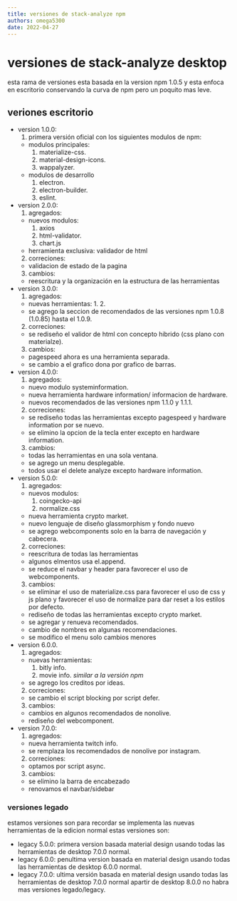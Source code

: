 ```yaml
---
title: versiones de stack-analyze npm
authors: omega5300
date: 2022-04-27
---
```


# versiones de stack-analyze desktop

esta rama de versiones esta basada en la version npm 1.0.5 y esta enfoca en escritorio conservando la curva de npm pero un poquito mas leve.

## veriones escritorio

- version 1.0.0:
  1. primera versión oficial con los siguientes modulos de npm:
    - modulos principales:
      1. materialize-css.
      2. material-design-icons.
      3. wappalyzer.
    - modulos de desarrollo
      1. electron.
      2. electron-builder.
      3. eslint.
- version 2.0.0:
  1. agregados:
    - nuevos modulos:
      1. axios
      2. html-validator.
      3. chart.js
    - herramienta exclusiva: validador de html
  2. correciones:
    - validacion de estado de la pagina
  3. cambios:
    - reescritura y la organización en la estructura de las herramientas
- version 3.0.0:
  1. agregados:
    - nuevas herramientas:
      1.
      2.
    - se agrego la seccion de recomendados de las versiones npm 1.0.8 (1.0.85) hasta el 1.0.9.
  2. correciones:
   - se rediseño el validor de html con concepto hibrido (css plano con materialze).
  3. cambios:
    - pagespeed ahora es una herramienta separada.
    - se cambio a el grafico dona por grafico de barras.
- version 4.0.0:
  1. agregados:
   - nuevo modulo systeminformation.
   - nueva herramienta hardware information/ informacion de hardware.
   - nuevos recomendados de las versiones npm 1.1.0 y 1.1.1.
  2. correciones:
    - se rediseño todas las herramientas excepto pagespeed y hardware information por se nuevo.
    - se elimino la opcion de la tecla enter excepto en hardware information.
  3. cambios:
    - todas las herramientas en una sola ventana.
    - se agrego un menu desplegable.
    - todos usar el delete analyze excepto hardware information.
- version 5.0.0:
  1. agregados:
    - nuevos modulos:
      1. coingecko-api
      2. normalize.css
    - nueva herramienta crypto market.
    - nuevo lenguaje de diseño glassmorphism y fondo nuevo
    - se agrego webcomponents solo en la barra de navegación y cabecera.
  2. correciones:
    - reescritura de todas las herramientas
    - algunos elmentos usa el.append.
    - se reduce el navbar y header para favorecer el uso de webcomponents.
  3. cambios:
    - se eliminar el uso de materialize.css para favorecer el uso de css y js plano y favorecer el uso de normalize para dar reset a los estilos por defecto.
    - rediseño de todas las herramientas excepto crypto market.
    - se agregar y renueva recomendados.
    - cambio de nombres en algunas recomendaciones.
    - se modifico el menu solo cambios menores
- version 6.0.0.
  1. agregados:
   - nuevas herramientas:
     1. bitly info.
     2. movie info.
     *similar a la versión npm*
   - se agrego los creditos por ideas.
  2. correciones:
    - se cambio el script blocking por script defer.
  3. cambios:
    - cambios en algunos recomendados de nonolive.
    - rediseño del webcomponent.
- version 7.0.0:
  1. agregados:
    - nueva herramienta twitch info.
    - se remplaza los recomendados de nonolive por instagram.
  2. correciones:
    - optamos por script async.
  3. cambios:
   - se elimino la barra de encabezado
   - renovamos el navbar/sidebar

### versiones legado

estamos versiones son para recordar se implementa las nuevas herramientas de la edicion normal estas versiones son:

- legacy 5.0.0: primera version basada material design usando todas las herramientas de desktop 7.0.0 normal.
- legacy 6.0.0: penultima version basada en material design usando todas las herramientas de desktop 6.0.0 normal.
- legacy 7.0.0: ultima versión basada en material design usando todas las herramientas de desktop 7.0.0 normal apartir de desktop 8.0.0 no habra mas versiones legado/legacy.